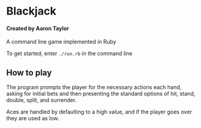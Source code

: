 # Blackjack
#### Created by Aaron Taylor

A command line game implemented in Ruby

To get started, enter `./run.rb` in the command line

## How to play
The program prompts the player for the necessary actions each hand, asking for initial bets and then presenting the standard options of hit, stand, double, split, and surrender.

Aces are handled by defaulting to a high value, and if the player goes over they are used as low.
